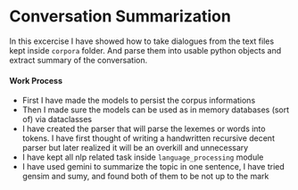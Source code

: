# Conversation Summarization
In this excercise I have showed how to take dialogues from the text files kept inside `corpora` folder. And parse them into usable python objects and extract summary of the conversation.

#### Work Process
- First I have made the models to persist the corpus informations
- Then I made sure the models can be used as in memory databases (sort of) via dataclasses
- I have created the parser that will parse the lexemes or words into tokens. I have first thought of writing a handwritten recursive decent parser but later realized it will be an overkill and unnecessary
- I have kept all nlp related task inside `language_processing` module
- I have used gemini to summarize the topic in one sentence, I have tried gensim and sumy, and found both of them to be not up to the mark

